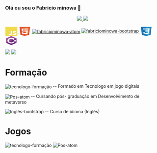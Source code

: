 ### Olá eu sou o Fabricio minowa 👋



<div align="center">
  <a href="https://github.com/fabriciominowa">
  <img height="190em" src="https://github-readme-stats.vercel.app/api?username=fabriciominowa&show_icons=true&theme=react&include_all_commits=true&count_public=true"/>
  <img height="190em" src="https://github-readme-stats.vercel.app/api/top-langs/?username=fabriciominowa&layout=compact&langs_count=7&theme=react"/>
</div>
  
  <div style="display: inline_block"><br>
  <img align="center" alt="fabriciominowa-Js" height="30" width="40" src="https://raw.githubusercontent.com/devicons/devicon/master/icons/javascript/javascript-plain.svg">
<!--   <img align="center" alt="fabriciominowa-Ts" height="30" width="40" src="https://raw.githubusercontent.com/devicons/devicon/master/icons/typescript/typescript-plain.svg"> -->
<!--   <img align="center" alt="fabriciominowa-React" height="30" width="40" src="https://raw.githubusercontent.com/devicons/devicon/master/icons/react/react-original.svg"> -->
  <img align="center" alt="fabriciominowa-HTML" height="30" width="40" src="https://raw.githubusercontent.com/devicons/devicon/master/icons/html5/html5-original.svg">
<img  align="center" alt="fabriciominowa-atom" height="30" wixth="40" src="https://cdn.jsdelivr.net/gh/devicons/devicon/icons/atom/atom-original.svg" />
<img lign="center" alt="fabriciominowa-bootstrap" height="30" wixth="40" src="https://cdn.jsdelivr.net/gh/devicons/devicon/icons/bootstrap/bootstrap-plain.svg" />

  <img align="center" alt="fabriciominowa-CSS" height="30" width="40" src="https://raw.githubusercontent.com/devicons/devicon/master/icons/css3/css3-original.svg">
<!--   <img align="center" alt="Rafa-Python" height="30" width="40" src="https://raw.githubusercontent.com/devicons/devicon/master/icons/python/python-original.svg"> -->
  <img align="center" alt="fabriciominowa-Csharp" height="30" width="40" src="https://raw.githubusercontent.com/devicons/devicon/master/icons/csharp/csharp-original.svg">
<!--   <img align="right" alt="Rafa-pic" height="150" style="border-radius:50px;" src="https://media.discordapp.net/attachments/639956127056134178/890373478988013628/Publicacoes_Instagram_1_1.png?width=676&height=676"> -->
</div>
  

  

  <a href = "mailto:fabriciominowa12@gmail.com"><img src="https://img.shields.io/badge/-Gmail-%23333?style=for-the-badge&logo=gmail&logoColor=white" target="_blank"></a>
  <a href="https://www.linkedin.com/in/fabr%C3%ADciomoraesminowa/" target="_blank"><img src="https://img.shields.io/badge/-LinkedIn-%230077B5?style=for-the-badge&logo=linkedin&logoColor=white" target="_blank"></a> 
 

</div>
   <div>
 
<div align="left">
  <h1> Formação</h1>
  <p>  <img align="center" alt="tecnologo-formação" height="20" width="20" src="https://i.promobit.com.br/268/687551020216058046662025179492.png"> -- Formado em Tecnologo em jogo digitais </p>
  
<p>
<img  align="center" alt="Pos-atom" height="20" wixth="20" src="https://anhembimorumbi.digital//franquias/2/7063668/editor-html/9481741.png" /> -- Cursando pós- graduação em Desenvolvimento de metaverso</p>
  <p><img lign="center" alt="Inglês-bootstrap" height="30" wixth="40" src="https://uniaocultural.org.br/wp-content/uploads/2021/12/Logo_UniaoCultural-02-1024x332.png"> -- Curso de idioma (Inglês)</p>


  
</div>
  
  <div align="left">
  <h1> Jogos</h1>
  <img align="center" alt="tecnologo-formação" height="100" width="200" src="https://encrypted-tbn0.gstatic.com/images?q=tbn:ANd9GcSLLujf1L7hBnVnmSelLtQBrHI1aAWOwCHjQA&usqp=CAU"> 
  

<img  align="center" alt="Pos-atom" height="100" wixth="200" src="https://media.sketchfab.com/models/243f544627214afeb17535ce53ca75fa/thumbnails/220b50db33464ae5aa902a30704bb92f/1024x576.jpeg" /> 

  

</div>

<div data-iframe-width="150" data-iframe-height="270" data-share-badge-id="0980c454-4059-40de-818c-1bc98bb5350a" data-share-badge-host="https://www.credly.com"></div><script type="text/javascript" async src="//cdn.credly.com/assets/utilities/embed.js"></script>
